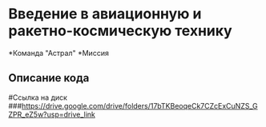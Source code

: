 # Введение в авиационную и ракетно-космическую технику

*Команда "Астрал"
*Миссия

Описание кода
-----------

#Ссылка на диск
###https://drive.google.com/drive/folders/17bTKBeoqeCk7CZcExCuNZS_GZPR_eZ5w?usp=drive_link
